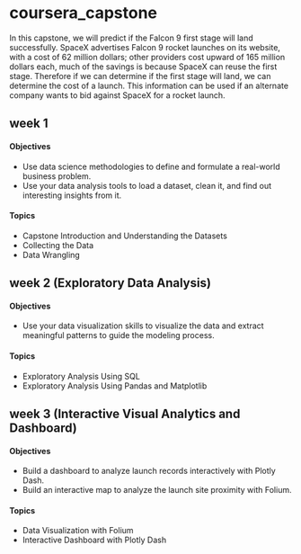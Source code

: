 # coursera_capstone
In this capstone, we will predict if the Falcon 9 first stage will land successfully. SpaceX advertises Falcon 9 rocket launches on its website, with a cost of 62 million dollars; other providers cost upward of 165 million dollars each, much of the savings is because SpaceX can reuse the first stage. Therefore if we can determine if the first stage will land, we can determine the cost of a launch. This information can be used if an alternate company wants to bid against SpaceX for a rocket launch. 

## week 1
#### Objectives
* Use data science methodologies to define and formulate a real-world business problem.
* Use your data analysis tools to load a dataset, clean it, and find out interesting insights from it.
#### Topics
* Capstone Introduction and Understanding the Datasets
* Collecting the Data
* Data Wrangling

## week 2 (Exploratory Data Analysis)
#### Objectives
* Use your data visualization skills to visualize the data and extract meaningful patterns to guide the modeling process.
#### Topics
* Exploratory Analysis Using SQL
* Exploratory Analysis Using Pandas and Matplotlib

## week 3 (Interactive Visual Analytics and Dashboard)
#### Objectives
* Build a dashboard to analyze launch records interactively with Plotly Dash.
* Build an interactive map to analyze the launch site proximity with Folium.
#### Topics
* Data Visualization with Folium
* Interactive Dashboard with Plotly Dash

